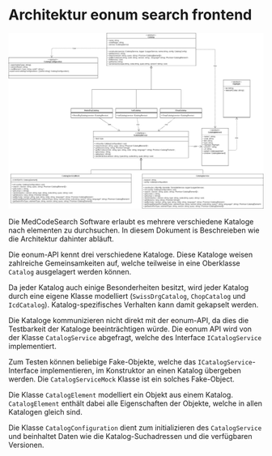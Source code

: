 # Architektur eonum search frontend

![](./CatalogArchitecture.png)

Die MedCodeSearch Software erlaubt es mehrere verschiedene Kataloge nach elementen zu durchsuchen. In diesem Dokument is Beschreieben wie die Architektur dahinter abläuft.

Die eonum-API kennt drei verschiedene Kataloge. Diese Kataloge weisen zahlreiche Gemeinsamkeiten auf, welche teilweise in eine Oberklasse `Catalog` ausgelagert werden können.

Da jeder Katalog auch einige Besonderheiten besitzt, wird jeder Katalog durch eine eigene Klasse modelliert (`SwissDrgCatalog`, `ChopCatalog` und `IcdCatalog`). Katalog-spezifisches Verhalten kann damit gekapselt werden.

Die Kataloge kommunizieren nicht direkt mit der eonum-API, da dies die Testbarkeit der Kataloge beeinträchtigen würde. Die eonum API wird von der Klasse `CatalogService` abgefragt, welche des Interface `ICatalogService` implementiert.

Zum Testen können beliebige Fake-Objekte, welche das `ICatalogService`-Interface implementieren, im Konstruktor an einen Katalog übergeben werden. Die `CatalogServiceMock` Klasse ist ein solches Fake-Object.

Die Klasse `CatalogElement` modelliert ein Objekt aus einem Katalog. `CatalogElement` enthält dabei alle Eigenschaften der Objekte, welche in allen Katalogen gleich sind.

Die Klasse `CatalogConfiguration` dient zum initializieren des `CatalogService` und beinhaltet Daten wie die Katalog-Suchadressen und die verfügbaren Versionen.
